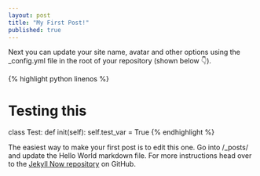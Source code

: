 ```yaml
---
layout: post
title: "My First Post!"
published: true
---
```


Next you can update your site name, avatar and other options using the _config.yml file in the root of your repository (shown below :point_down:).

{% highlight python linenos %}
# Testing this
class Test:
    def init(self):
        self.test_var = True
{% endhighlight %}

The easiest way to make your first post is to edit this one. Go into /_posts/ and update the Hello World markdown file. For more instructions head over to the [Jekyll Now repository](https://github.com/barryclark/jekyll-now) on GitHub.